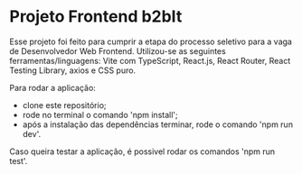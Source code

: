 # Projeto Frontend b2bIt

Esse projeto foi feito para cumprir a etapa do processo seletivo para a vaga de Desenvolvedor Web Frontend. 
Utilizou-se as seguintes ferramentas/linguagens: Vite com TypeScript, React.js, React Router, React Testing Library, axios e CSS puro.

Para rodar a aplicação: 
* clone este repositório;
* rode no terminal o comando 'npm install';
* após a instalação das dependências terminar, rode o comando 'npm run dev'.

Caso queira testar a aplicação, é possivel rodar os comandos 'npm run test'. 

